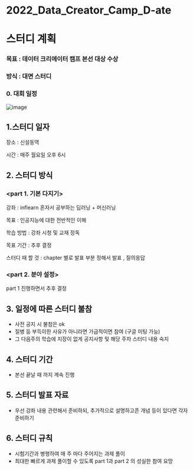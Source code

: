 # 2022_Data_Creator_Camp_D-ate
# 스터디 계획

### 목표 : 데이터 크리에이터 캠프 본선 대상 수상

### 방식 : 대면 스터디

### 0. 대회 일정

![image](https://user-images.githubusercontent.com/101400894/187133929-acc4db5a-cf1d-4386-a114-8fc1631f8983.png)



## 1.**스터디 일자**

장소 : 신설동역

시간 : 매주 월요일 오후 6시

## 2. 스터디 방식



### **<part 1. 기본 다지기>**

강좌 : inflearn 혼자서 공부하는 딥러닝 + 머신러닝

목표 : 인공지능에 대한 전반적인 이해

학습 방법 : 강좌 시청 및 교재 정독

목표 기간 : 추후 결정

스터디 때 할 것 : chapter 별로 발표 부분 정해서 발표 , 질의응답

### **<part 2. 분야 설정>**

part 1 진행하면서 추후 결정



## 3. 일정에 따른 스터디 불참

- 사전 공지 시 불참은 ok
- 질병 등 부득이한 사유가 아니라면 가급적이면 참여 (구글 미팅 가능)
- 그 다음주의 학습에 지장이 없게 공지사항 및 해당 주차 스터디 내용 숙지

## 4. 스터디 기간

- 본선 끝날 때 까지 계속 진행

## **5. 스터디 발표 자료**

- 우선 강좌 내용 관련해서 준비하되, 추가적으로 설명하고픈 개념 등이 있다면 각자 준비하기

## 6. **스터디 규칙**

- 시험기간과 병행하여 매 주 마다 주어지는 과제 풀이
- 최대한 빠르게 과제 풀이할 수 있도록 part 1과 part 2 의 성실한 참여 요망
